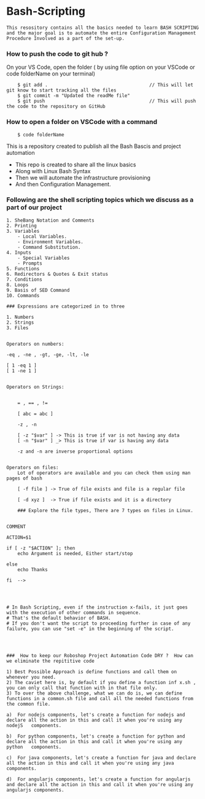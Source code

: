 # Bash-Scripting

```
This resository contains all the basics needed to learn BASH SCRIPTING and the major goal is to automate the entire Configuration Management Procedure Involved as a part of the set-up.
```

### How to push the code to git hub ?

On your VS Code, open the folder ( by using file option on your VSCode or code folderName on your terminal)

```
    $ git add .                                     // This will let git know to start tracking all the files 
    $ git commit -m "Updated the readMe file"
    $ git push                                      // This will push the code to the repository on GitHub
```

### How to open a folder on VSCode with a command

```
    $ code folderName
```
This is a repository created to publish all the Bash Bascis and project automation

*   This repo is created to share all the linux basics 
*   Along with Linux Bash Syntax
*   Then we will automate the infrastructure provisioning
*   And then Configuration Management. 


### Following are the shell scripting topics which we discuss as a part of our project

```
1. SheBang Notation and Comments
2. Printing
3. Variables
    - Local Variables.
    - Environment Variables.
    - Command Substitution.
4. Inputs
    - Special Variables
    - Prompts
5. Functions
6. Redirectors & Quotes & Exit status 
7. Conditions
8. Loops
9. Basis of SED Command
10. Commands

```





```
### Expressions are categorized in to three
```
    1. Numbers
    2. Strings
    3. Files
```

Operators on numbers:
```
    -eq , -ne , -gt, -ge, -lt, -le

    [ 1 -eq 1 ] 
    [ 1 -ne 1 ]
```

Operators on Strings:


    = , == , !=

    [ abc = abc ]

    -z , -n 

    [ -z "$var" ] -> This is true if var is not having any data
    [ -n "$var" ] _> This is true if var is having any data

    -z and -n are inverse proportional options


Operators on files:
    Lot of operators are available and you can check them using man pages of bash 

    [ -f file ] -> True of file exists and file is a regular file 

    [ -d xyz ]  -> True if file exists and it is a directory

    ### Explore the file types, There are 7 types on files in Linux.


COMMENT

ACTION=$1
 
if [ -z "$ACTION" ]; then 
    echo Argument is needed, Either start/stop
    
else 
    echo Thanks

fi  -->




# In Bash Scripting, even if the instruction x-fails, it just goes with the execution of other commands in sequence.
# That's the default behavior of BASH.
# If you don't want the script to proceeding further in case of any failure, you can use "set -e" in the beginning of the script.




###  How to keep our Roboshop Project Automation Code DRY ?  How can we eliminate the repititive code  

1) Best Possible Approach is define functions and call them on whenever you need.
2) The caviet here is, by default if you define a function inf x.sh , you can only call that function with in that file only.
3) To over the above challenge, what we can do is, we can define functions in a common.sh file and call all the needed functions from the common file.

```
    a)  For nodejs components, let's create a function for nodejs and declare all the action in this and call it when you're using any nodejS   components.

    b)  For python components, let's create a function for python and declare all the action in this and call it when you're using any python   components.

    c)  For java components, let's create a function for java and declare all the action in this and call it when you're using any java components.

    d)  For angularjs components, let's create a function for angularjs and declare all the action in this and call it when you're using any angularjs components.

```